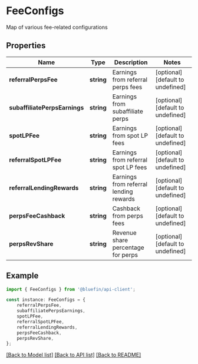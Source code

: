# FeeConfigs

Map of various fee-related configurations

## Properties

Name | Type | Description | Notes
------------ | ------------- | ------------- | -------------
**referralPerpsFee** | **string** | Earnings from referral perps fees | [optional] [default to undefined]
**subaffiliatePerpsEarnings** | **string** | Earnings from subaffiliate perps | [optional] [default to undefined]
**spotLPFee** | **string** | Earnings from spot LP fees | [optional] [default to undefined]
**referralSpotLPFee** | **string** | Earnings from referral spot LP fees | [optional] [default to undefined]
**referralLendingRewards** | **string** | Earnings from referral lending rewards | [optional] [default to undefined]
**perpsFeeCashback** | **string** | Cashback from perps fees | [optional] [default to undefined]
**perpsRevShare** | **string** | Revenue share percentage for perps | [optional] [default to undefined]

## Example

```typescript
import { FeeConfigs } from '@bluefin/api-client';

const instance: FeeConfigs = {
    referralPerpsFee,
    subaffiliatePerpsEarnings,
    spotLPFee,
    referralSpotLPFee,
    referralLendingRewards,
    perpsFeeCashback,
    perpsRevShare,
};
```

[[Back to Model list]](../README.md#documentation-for-models) [[Back to API list]](../README.md#documentation-for-api-endpoints) [[Back to README]](../README.md)
